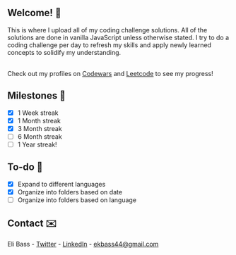<h2>Welcome! 👋</h2>
This is where I upload all of my coding challenge solutions. All of the solutions are done in vanilla JavaScript unless otherwise stated. I try to do a coding challenge per day to refresh my skills and apply newly learned concepts to solidify my understanding.
<br/><br/>

Check out my profiles on [Codewars](https://www.codewars.com/users/HiJustEli) and [Leetcode](https://leetcode.com/EliKeith404/) to see my progress!

<!-- MILESTONES -->
<h2>Milestones 🏅</h2>

- [x] 1 Week streak
- [x] 1 Month streak
- [x] 3 Month streak
- [ ] 6 Month streak
- [ ] 1 Year streak!

<!-- TO-DO -->
<h2>To-do 📒</h2>

- [x] Expand to different languages
- [x] Organize into folders based on date
- [ ] Organize into folders based on language

<!-- CONTACT -->
<h2>Contact ✉️</h2>

Eli Bass - [Twitter](https://twitter.com/EliKeith404) - [LinkedIn](https://www.linkedin.com/in/elikeith404/) - ekbass44@gmail.com